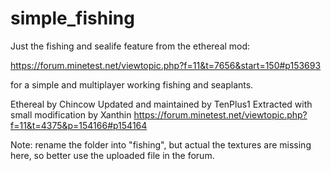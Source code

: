 simple_fishing 
=============
Just the fishing and sealife feature from the ethereal mod:

https://forum.minetest.net/viewtopic.php?f=11&t=7656&start=150#p153693

for a simple and multiplayer working fishing and seaplants.

Ethereal by Chincow
Updated and maintained by TenPlus1
Extracted with small modification by Xanthin
https://forum.minetest.net/viewtopic.php?f=11&t=4375&p=154166#p154164

Note: rename the folder into "fishing", but actual the textures are missing here, so better use the uploaded file in the forum.
